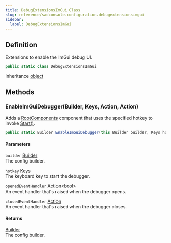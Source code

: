 ```yaml
---
title: DebugExtensionsImGui Class
slug: reference/sadconsole.configuration.debugextensionsimgui
sidebar:
  label: DebugExtensionsImGui
---
```

## Definition

Extensions to enable the ImGui debug UI.

```csharp title="C#"
public static class DebugExtensionsImGui
```

Inheritance [object](https://learn.microsoft.com/dotnet/api/system.object/)

## Methods

### EnableImGuiDebugger(Builder, Keys, Action<bool>, Action)

Adds a [RootComponents](../sadconsole.gamehost/#rootcomponents/) component that uses the specified hotkey to invoke [Start()](../sadconsole.debug.debugger/#start/).

```csharp title="C#"
public static Builder EnableImGuiDebugger(this Builder builder, Keys hotkey, Action<bool> openedEventHandler = null, Action closedEventHandler = null)
```

#### Parameters

`builder` [Builder](../sadconsole.configuration.builder/)  
The config builder.

`hotkey` [Keys](../sadconsole.input.keys/)  
The keyboard key to start the debugger.

`openedEventHandler` [Action\<bool\>](https://learn.microsoft.com/dotnet/api/system.action-1/)  
An event handler that's raised when the debugger opens.

`closedEventHandler` [Action](https://learn.microsoft.com/dotnet/api/system.action/)  
An event handler that's raised when the debugger closes.

#### Returns

[Builder](../sadconsole.configuration.builder/)  
The config builder.